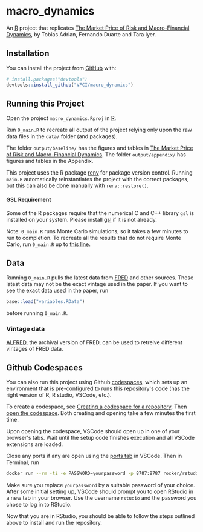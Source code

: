 # macro_dynamics

<!-- badges: start -->
<!-- badges: end -->

An [R](http://r-project.org) project that replicates [The Market Price of Risk and Macro-Financial Dynamics](https://drive.google.com/file/d/1Hr_lrsj5WpqpBeSySCgboDiox0azblID/view?usp=sharing), by Tobias Adrian, Fernando Duarte and Tara Iyer.

## Installation

You can install the project from [GitHub](https://github.com/VFCI/macro_dynamics) with:

``` r
# install.packages("devtools")
devtools::install_github("VFCI/macro_dynamics")
```

## Running this Project
Open the project `macro_dynamics.Rproj` in [R](http://r-project.org).

Run `0_main.R` to recreate all output of the project relying only upon the raw data files in the `data/` folder (and packages).

The folder `output/baseline/` has the figures and tables in [The Market Price of Risk and Macro-Financial Dynamics](https://drive.google.com/file/d/1Hr_lrsj5WpqpBeSySCgboDiox0azblID/view?usp=sharing). The folder `output/appendix/` has figures and tables in the Appendix.

This project uses the R package [renv](https://rstudio.github.io/renv/articles/renv.html) for package version control. Running `main.R` automatically reinstantiates the project with the correct packages, but this can also be done manually with `renv::restore()`.

#### GSL Requirement
Some of the R packages require that the numerical C and C++ library `gsl` is installed on your system.
Please install [gsl](https://www.gnu.org/software/gsl/) if it is not already.

Note: `0_main.R` runs Monte Carlo simulations, so it takes a few minutes
to run to completion. To recreate all the results that do not require
Monte Carlo, run `0_main.R` up to [this line](https://github.com/VFCI/macro_dynamics/blob/e06107f35180c4d9e0cb92a1abe717f5ee30bece/0_main.R#L57).

## Data
Running `0_main.R` pulls the latest data from [FRED](https://fred.stlouisfed.org) and other sources. These latest data may not be the exact vintage used in the paper. If you want to see the exact data used in the paper, run

``` r
base::load("variables.RData")
```

before running `0_main.R`.

### Vintage data

[ALFRED](https://alfred.stlouisfed.org), the archival version of FRED, can be used to retreive different vintages of FRED data.

## Github Codespaces
You can also run this project using Github [codespaces](https://github.com/features/codespaces).  which sets up an environment that is pre-configured to runs this repository's code (has the
right version of R, R studio, VSCode, etc.).

To create a codespace, see [Creating a codespace for a repository](https://docs.github.com/en/codespaces/developing-in-a-codespace/creating-a-codespace-for-a-repository). Then [open the codespace](https://docs.github.com/en/codespaces/developing-in-a-codespace/opening-an-existing-codespace). Both creating and opening take a few minutes the first time.

Upon opening the codespace, VSCode should open up in one of your browser's tabs. Wait until the setup code finishes execution and all VSCode extensions are loaded.

Close any ports if any are open using the [ports tab](https://code.visualstudio.com/docs/editor/port-forwarding) in VSCode. Then in Terminal, run

``` bash
docker run --rm -ti -e PASSWORD=yourpassword -p 8787:8787 rocker/rstudio
```

Make sure you replace `yourpassword` by a suitable password of your choice. After some
initial setting up, VSCode should prompt you to open RStudio in a new tab in your browser. Use the username `rstudio` and the password you chose to log in to RStudio.

Now that you are in RStudio, you should be able to follow the steps outlined above to install and run the repository.
